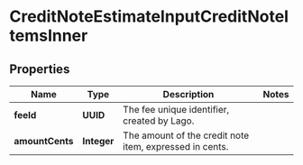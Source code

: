 

# CreditNoteEstimateInputCreditNoteItemsInner


## Properties

| Name | Type | Description | Notes |
|------------ | ------------- | ------------- | -------------|
|**feeId** | **UUID** | The fee unique identifier, created by Lago. |  |
|**amountCents** | **Integer** | The amount of the credit note item, expressed in cents. |  |



